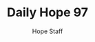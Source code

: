 ---
image: /assets/img/daily-hope-default-artwork.png
title: Daily Hope 97
number: 97
categories:
  - Daily Hope
author: Hope Staff
notes: Daily Hope 97
embed: >-
  <iframe style="border-radius:12px" src="https://open.spotify.com/embed/episode/76cJwtmd8GYATS1uqilybI?utm_source=generator" width="100%" height="152" frameBorder="0" allowfullscreen="" allow="autoplay; clipboard-write; encrypted-media; fullscreen; picture-in-picture" loading="lazy"></iframe>
---